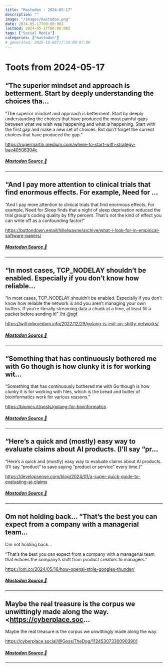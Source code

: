 ```yaml
---
title: "Mastodon - 2024-05-17"
description: ""
image: "/images/mastodon.png"
date: 2024-05-17T00:00:00Z
lastmod: 2024-05-17T00:00:00Z
tags: ["Social Media"]
categories: ["mastodon"]
# generated: 2025-10-05T17:59:09-07:00
---
```


# Toots from 2024-05-17

## “The superior mindset and approach is betterment. Start by deeply understanding the choices tha...

“The superior mindset and approach is betterment. Start by deeply understanding the choices that have produced the most painful gaps between what we wish was happening and what is happening. Start with the first gap and make a new set of choices. But don’t forget the current choices that have produced the gap.”

<https://rogermartin.medium.com/where-to-start-with-strategy-bae40506304c>

##### [Mastodon Source 🐘](https://hachyderm.io/@mweagle/112454864990482404)

---

## “And I pay more attention to clinical trials that find enormous effects. For example, Need for ...

“And I pay more attention to clinical trials that find enormous effects. For example, Need for Sleep finds that a night of sleep deprivation reduced the trial group's coding quality by fifty percent. That's not the kind of effect you can write off as a confounding factor!”

<https://buttondown.email/hillelwayne/archive/what-i-look-for-in-empirical-software-papers/>

##### [Mastodon Source 🐘](https://hachyderm.io/@mweagle/112454808657383942)

---

## “In most cases, TCP_NODELAY shouldn’t be enabled. Especially if you don’t know how reliable...

“In most cases, TCP_NODELAY shouldn’t be enabled. Especially if you don’t know how reliable the network is and you aren’t managing your own buffers. If you’re literally streaming data a chunk at a time, at least fill a packet before sending it!” /ht [@sgf](https://mastodon.xyz/@sgf)

<https://withinboredom.info/2022/12/29/golang-is-evil-on-shitty-networks/>

##### [Mastodon Source 🐘](https://hachyderm.io/@mweagle/112454506638214466)

---

## “Something that has continuously bothered me with Go though is how clunky it is for working wit...

“Something that has continuously bothered me with Go though is how clunky it is for working with files, which is the bread and butter of bioinformatics work for various reasons.”

<https://bionics.it/posts/golang-for-bioinformatics>

##### [Mastodon Source 🐘](https://hachyderm.io/@mweagle/112454485955358075)

---

## “Here’s a quick and (mostly) easy way to evaluate claims about AI products. (I’ll say “pr...

“Here’s a quick and (mostly) easy way to evaluate claims about AI products. (I’ll say “product” to save saying “product or service” every time.)”

<https://developsense.com/blog/2024/01/a-super-quick-guide-to-evaluating-ai-claims>

##### [Mastodon Source 🐘](https://hachyderm.io/@mweagle/112454467778585774)

---

## Om not holding back…  “That’s the best you can expect from a company with a managerial team...

Om not holding back…

“That’s the best you can expect from a company with a managerial team that echoes the company’s shift from product creators to managers.”

<https://om.co/2024/05/16/how-openai-stole-googles-thunder/>

##### [Mastodon Source 🐘](https://hachyderm.io/@mweagle/112454023992610920)

---

## Maybe the real treasure is the corpus we unwittingly made along the way.  <https://cyberplace.soc...

Maybe the real treasure is the corpus we unwittingly made along the way.

<https://cyberplace.social/@GossiTheDog/112453073300903901>

##### [Mastodon Source 🐘](https://hachyderm.io/@mweagle/112453624935771197)

---

